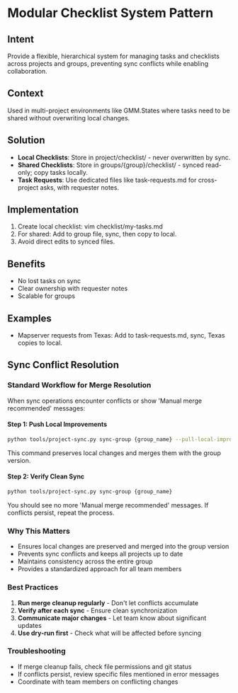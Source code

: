 # Modular Checklist System Pattern

## Intent
Provide a flexible, hierarchical system for managing tasks and checklists across projects and groups, preventing sync conflicts while enabling collaboration.

## Context
Used in multi-project environments like GMM.States where tasks need to be shared without overwriting local changes.

## Solution
- **Local Checklists**: Store in project/checklist/ - never overwritten by sync.
- **Shared Checklists**: Store in groups/{group}/checklist/ - synced read-only; copy tasks locally.
- **Task Requests**: Use dedicated files like task-requests.md for cross-project asks, with requester notes.

## Implementation
1. Create local checklist: vim checklist/my-tasks.md
2. For shared: Add to group file, sync, then copy to local.
3. Avoid direct edits to synced files.

## Benefits
- No lost tasks on sync
- Clear ownership with requester notes
- Scalable for groups

## Examples
- Mapserver requests from Texas: Add to task-requests.md, sync, Texas copies to local.

## Sync Conflict Resolution

### **Standard Workflow for Merge Resolution**

When sync operations encounter conflicts or show 'Manual merge recommended' messages:

#### **Step 1: Push Local Improvements**
```bash
python tools/project-sync.py sync-group {group_name} --pull-local-improvements
```

This command preserves local changes and merges them with the group version.

#### **Step 2: Verify Clean Sync**
```bash
python tools/project-sync.py sync-group {group_name}
```

You should see no more 'Manual merge recommended' messages. If conflicts persist, repeat the process.

### **Why This Matters**
- Ensures local changes are preserved and merged into the group version
- Prevents sync conflicts and keeps all projects up to date
- Maintains consistency across the entire group
- Provides a standardized approach for all team members

### **Best Practices**
1. **Run merge cleanup regularly** - Don't let conflicts accumulate
2. **Verify after each sync** - Ensure clean synchronization
3. **Communicate major changes** - Let team know about significant updates
4. **Use dry-run first** - Check what will be affected before syncing

### **Troubleshooting**
- If merge cleanup fails, check file permissions and git status
- If conflicts persist, review specific files mentioned in error messages
- Coordinate with team members on conflicting changes 